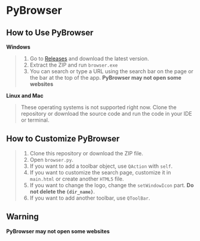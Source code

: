 # PyBrowser

## How to Use PyBrowser
**Windows**
> 1. Go to [Releases](https://github.com/EmxrWasHere0/PyBrowser/releases) and download the latest version.
> 2. Extract the ZIP and run `browser.exe`
> 3. You can search or type a URL using the search bar on the page or the bar at the top of the app. **PyBrowser may not open some websites**

**Linux and Mac**
> These operating systems is not supported right now. Clone the repository or download the source code and run the code in your IDE or terminal.
## How to Customize PyBrowser
> 1. Clone this repository or download the ZIP file.
> 2. Open `browser.py`.
> 3. If you want to add a toolbar object, use `QAction` with `self`.
> 4. If you want to customize the search page, customize it in `main.html` or create another `HTML5` file.
> 5. If you want to change the logo, change the `setWindowIcon` part. **Do not delete the `{dir_name}`**.
> 6. If you want to add another toolbar, use `QToolBar`.
## Warning
 **PyBrowser may not open some websites**
